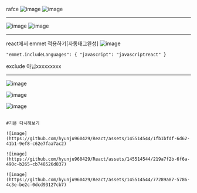 rafce
![image](https://github.com/hyunju960429/React/assets/145514544/4fc6ec3a-6f32-4e86-b267-2fa92990e926)
![image](https://github.com/hyunju960429/React/assets/145514544/739828b6-2219-4c06-a95b-37a4dbad0d97)

-------------------------------------------

![image](https://github.com/hyunju960429/React/assets/145514544/53006aad-2579-4c0f-af13-6f3a5adc01ab)
![image](https://github.com/hyunju960429/React/assets/145514544/6d265348-23ac-40f2-8015-f37656aead26)

-----------------------------------------
react에서 emmet 적용하기[자동태그완성]
![image](https://github.com/hyunju960429/React/assets/145514544/9a825bc0-b994-4c4d-b748-f7a87f4c8a00)

```
"emmet.includeLanguages": { "javascript": "javascriptreact" }
```

exclude 아님xxxxxxxxx

---------------------------

![image](https://github.com/hyunju960429/React/assets/145514544/bbc03d51-25ad-4620-a2a9-e0552f26874d)

![image](https://github.com/hyunju960429/React/assets/145514544/a5bf8b3e-84af-4ec5-8ff3-cc93c086a6f5)

![image](https://github.com/hyunju960429/React/assets/145514544/62844504-88b5-42e6-ae8c-380ac4084f4b)



````````````````````

#기본 다시해보기

![image](https://github.com/hyunju960429/React/assets/145514544/1fb1bfdf-6d62-41b1-9ef8-c62e7faa7ac2)

![image](https://github.com/hyunju960429/React/assets/145514544/219a7f2b-6f6a-490c-b265-cb748526d837)

![image](https://github.com/hyunju960429/React/assets/145514544/77289a87-5786-4c3e-be2c-0dcd93127cb7)


